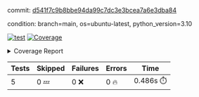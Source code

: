 commit: [d541f7c9b8bbe94da99c7dc3e3bcea7a6e3dba84](https://github.com/rcmdnk/pyproject-pre-commit/tree/d541f7c9b8bbe94da99c7dc3e3bcea7a6e3dba84)

condition: branch=main, os=ubuntu-latest, python_version=3.10

[![test](https://github.com/rcmdnk/pyproject-pre-commit/actions/workflows/test.yml/badge.svg)](https://github.com/rcmdnk/pyproject-pre-commit/actions/runs/4400435422)
<a href="https://github.com/rcmdnk/pyproject-pre-commit/blob/d541f7c9b8bbe94da99c7dc3e3bcea7a6e3dba84/README.md"><img alt="Coverage" src="https://img.shields.io/badge/Coverage-95%25-brightgreen.svg" /></a><details><summary>Coverage Report </summary><table><tr><th>File</th><th>Stmts</th><th>Miss</th><th>Cover</th><th>Missing</th></tr><tbody><tr><td colspan="5"><b>src/pyproject_pre_commit</b></td></tr><tr><td>&nbsp; &nbsp;<a href="https://github.com/rcmdnk/pyproject-pre-commit/blob/d541f7c9b8bbe94da99c7dc3e3bcea7a6e3dba84/src/pyproject_pre_commit/pyproject_pre_commit.py">pyproject_pre_commit.py</a></td><td>18</td><td>1</td><td>94%</td><td><a href="https://github.com/rcmdnk/pyproject-pre-commit/blob/d541f7c9b8bbe94da99c7dc3e3bcea7a6e3dba84/src/pyproject_pre_commit/pyproject_pre_commit.py#L91">91</a></td></tr><tr><td><b>TOTAL</b></td><td><b>22</b></td><td><b>1</b></td><td><b>95%</b></td><td>&nbsp;</td></tr></tbody></table></details>

| Tests | Skipped | Failures | Errors | Time |
| ----- | ------- | -------- | -------- | ------------------ |
| 5 | 0 :zzz: | 0 :x: | 0 :fire: | 0.486s :stopwatch: |

